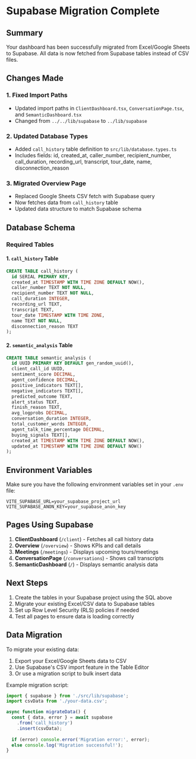 # Supabase Migration Complete

## Summary

Your dashboard has been successfully migrated from Excel/Google Sheets to Supabase. All data is now fetched from Supabase tables instead of CSV files.

## Changes Made

### 1. Fixed Import Paths
- Updated import paths in `ClientDashboard.tsx`, `ConversationPage.tsx`, and `SemanticDashboard.tsx`
- Changed from `../../lib/supabase` to `../lib/supabase`

### 2. Updated Database Types
- Added `call_history` table definition to `src/lib/database.types.ts`
- Includes fields: id, created_at, caller_number, recipient_number, call_duration, recording_url, transcript, tour_date, name, disconnection_reason

### 3. Migrated Overview Page
- Replaced Google Sheets CSV fetch with Supabase query
- Now fetches data from `call_history` table
- Updated data structure to match Supabase schema

## Database Schema

### Required Tables

#### 1. `call_history` Table
```sql
CREATE TABLE call_history (
  id SERIAL PRIMARY KEY,
  created_at TIMESTAMP WITH TIME ZONE DEFAULT NOW(),
  caller_number TEXT NOT NULL,
  recipient_number TEXT NOT NULL,
  call_duration INTEGER,
  recording_url TEXT,
  transcript TEXT,
  tour_date TIMESTAMP WITH TIME ZONE,
  name TEXT NOT NULL,
  disconnection_reason TEXT
);
```

#### 2. `semantic_analysis` Table
```sql
CREATE TABLE semantic_analysis (
  id UUID PRIMARY KEY DEFAULT gen_random_uuid(),
  client_call_id UUID,
  sentiment_score DECIMAL,
  agent_confidence DECIMAL,
  positive_indicators TEXT[],
  negative_indicators TEXT[],
  predicted_outcome TEXT,
  alert_status TEXT,
  finish_reason TEXT,
  avg_logprobs DECIMAL,
  conversation_duration INTEGER,
  total_customer_words INTEGER,
  agent_talk_time_percentage DECIMAL,
  buying_signals TEXT[],
  created_at TIMESTAMP WITH TIME ZONE DEFAULT NOW(),
  updated_at TIMESTAMP WITH TIME ZONE DEFAULT NOW()
);
```

## Environment Variables

Make sure you have the following environment variables set in your `.env` file:

```env
VITE_SUPABASE_URL=your_supabase_project_url
VITE_SUPABASE_ANON_KEY=your_supabase_anon_key
```

## Pages Using Supabase

1. **ClientDashboard** (`/client`) - Fetches all call history data
2. **Overview** (`/overview`) - Shows KPIs and call details
3. **Meetings** (`/meetings`) - Displays upcoming tours/meetings
4. **ConversationPage** (`/conversations`) - Shows call transcripts
5. **SemanticDashboard** (`/`) - Displays semantic analysis data

## Next Steps

1. Create the tables in your Supabase project using the SQL above
2. Migrate your existing Excel/CSV data to Supabase tables
3. Set up Row Level Security (RLS) policies if needed
4. Test all pages to ensure data is loading correctly

## Data Migration

To migrate your existing data:

1. Export your Excel/Google Sheets data to CSV
2. Use Supabase's CSV import feature in the Table Editor
3. Or use a migration script to bulk insert data

Example migration script:
```javascript
import { supabase } from './src/lib/supabase';
import csvData from './your-data.csv';

async function migrateData() {
  const { data, error } = await supabase
    .from('call_history')
    .insert(csvData);
  
  if (error) console.error('Migration error:', error);
  else console.log('Migration successful!');
}
```
